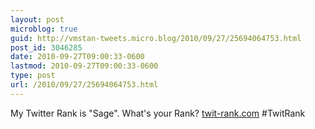 ```yaml
---
layout: post
microblog: true
guid: http://vmstan-tweets.micro.blog/2010/09/27/25694064753.html
post_id: 3046285
date: 2010-09-27T09:00:33-0600
lastmod: 2010-09-27T09:00:33-0600
type: post
url: /2010/09/27/25694064753.html
---
```

My Twitter Rank is &#34;Sage&#34;. What&#39;s your Rank? [twit-rank.com](http://twit-rank.com) #TwitRank
